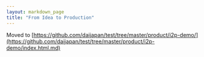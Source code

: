 ```yaml
---
layout: markdown_page
title: "From Idea to Production"
---
```


Moved to [https://github.com/daijapan/test/tree/master/product/i2p-demo/](https://github.com/daijapan/test/tree/master/product/i2p-demo/index.html.md)
